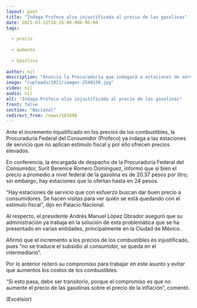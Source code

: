 ```yaml
---
layout: post
title: "Indaga Profeco alza injustificada al precio de las gasolinas"
date: 2021-03-22T16:25:00.000-06:00
tags:
  
  - precio
  
  - aumento
  
  - Gasolina
  
author: nil
description: "Anuncia la Procuraduría que indagará a estaciones de servicio que se quedan con subsidio y elevan costos por litro; reitera López Obrador compromiso para que no aumenten los precios"
image: "/uploads/2021/images-2549238.jpg"
video: nil
audio: nil
alt: "Indaga Profeco alza injustificada al precio de las gasolinas"
front: false
section: "Nacional"
redirect_from: /news/183498
---
```


Ante el incremento injustificado en los precios de los combustibles, la Procuraduría Federal del Consumidor (Profeco) ya indaga a las estaciones de servicio que no aplican estímulo fiscal y por ello ofrecen precios elevados.

En conferencia, la encargada de despacho de la Procuraduría Federal del Consumidor, Surit Berenice Romero Domínguez, informó que si bien el precio a promedio a nivel federal de la gasolina es de 20.37 pesos por litro; sin embargo, hay estaciones que lo ofertan hasta en 24 pesos.

“Hay estaciones de servicio que con esfuerzo buscan dar buen precio a consumidores. Se hacen visitas para ver quién se está quedando con el estímulo fiscal”, dijo en Palacio Nacional.

Al respecto, el presidente Andrés Manuel López Obrador aseguró que su administración ya trabaja en la solución de esta problemática que se ha presentado en varias entidades, principalmente en la Ciudad de México.

Afirmó que el incremento a los precios de los combustibles es injustificado, pues “no se traduce el subsidio al consumidor, se queda en el intermediario”.

Por lo anterior reiteró su compromiso para trabajar en este asunto y evitar que aumentos los costos de los combustibles.

“Si esto pasa, debe ser transitorio, porque el compromiso es que no aumente el precio de las gasolinas sobre el precio de la inflación”, comentó.

(Excélsior)
